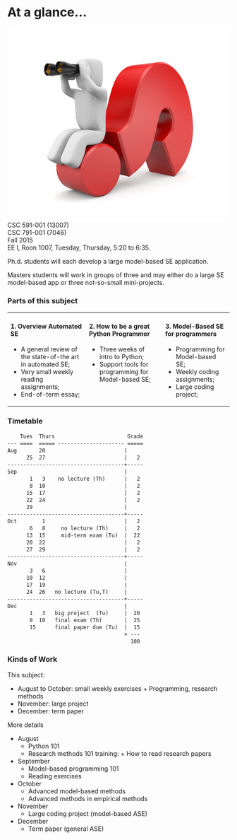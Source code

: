
# At a glance...

<img width=500 align=right src="img/overview.png">

CSC 591-001 (13007)   
CSC 791-001 (7046)   
Fall 2015   
EE I, Roon 1007, Tuesday, Thursday, 5:20 to 6:35.

Ph.d. students will each develop a   large model-based  SE application.

Masters students will work in groups of three and may either do a large SE model-based app or
three not-so-small mini-projects.

### Parts of this subject

<table><tr><td colspan=2 valign=top>
<h4>1. Overview Automated SE</h4>
<ul>
<li>
A general review of the state-of-the art in automated SE;
<li>
Very small weekly reading assignments;
<li>
End-of-term essay;
</ul>
</td><td valign=top>
<h4>2. How to be a great Python Programmer</h4>
<ul>
<li>Three weeks of intro to Python;
<li>Support tools for programming for Model-based SE;
</ul>


</td>
<td valign=top>

<h4>3. Model-Based SE for programmers</h4>
<ul>
<li>Programming for Model-based SE;
<li> Weekly coding assignments;
<li> Large coding project;
</ul>
</td></tr></table>

### Timetable


```
    Tues  Thurs                       Grade
--- ====  ===== --------------------- =====
Aug       20                         |
      25  27                         |   2
-------------------------------------+-----
Sep                                  |
       1   3    no lecture (Th)      |   2
       8  10                         |   2
      15  17                         |   2
	  22  24                         |   2
	  29                             |
-------------------------------------+-----
Oct        1                         |   2
       6   8     no lecture (Th)     |   2
	  13  15     mid-term exam (Tu)  |  22
      20  22                         |   2
      27  29                         |   2
-------------------------------------+-----
Nov                                  | 
 	   3   6                         |
	  10  12                         |
	  17  19                         |
	  24  26   no lecture (Tu,T)     |
-------------------------------------+-----
Dec                                  |
       1   3   big project  (Tu)     |  20
       8  10   final exam (Th)       |  25
	   15      final paper due (Tu)  |  15
	                                 + ---
	                                   100	
```
	  
### Kinds of Work



This subject:

+ August to October: small weekly exercises
      +  Programming, research methods
+ November: large project
+ December: term paper

More details

+ August 
    + Python 101
    + Research methods 101 training:
	      + How to read research papers
+ September 
    + Model-based programming 101
    + Reading exercises
+ October 
    + Advanced model-based methods
    + Advanced methods in empirical methods
+ November
    + Large coding project (model-based ASE)
+ December
    + Term paper (general ASE)


